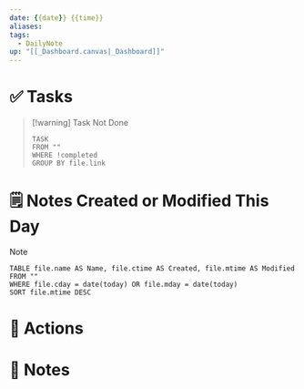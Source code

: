 ```yaml
---
date: {{date}} {{time}}
aliases: 
tags:
  - DailyNote
up: "[[_Dashboard.canvas|_Dashboard]]"
---
```


# ✅ Tasks

> [!warning] Task Not Done
> ```dataview
> TASK 
> FROM ""
> WHERE !completed
> GROUP BY file.link
> ```
# 🗒️ Notes Created or Modified This Day
> [!NOTE]
> ```dataview
> TABLE file.name AS Name, file.ctime AS Created, file.mtime AS Modified
> FROM ""
> WHERE file.cday = date(today) OR file.mday = date(today)
> SORT file.mtime DESC
> ```

# 🎯 Actions



# 📝 Notes





